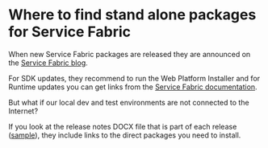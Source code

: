 # Where to find stand alone packages for Service Fabric

When new Service Fabric packages are released they are announced on the [Service Fabric blog](https://blogs.msdn.microsoft.com/azureservicefabric/).

For SDK updates, they recommend to run the Web Platform Installer and for Runtime updates you can get links from the [Service Fabric documentation](https://docs.microsoft.com/en-us/azure/service-fabric/).

But what if our local dev and test environments are not connected to the Internet?

If you look at the release notes DOCX file that is part of each release \([sample](https://blogs.msdn.microsoft.com/azureservicefabric/2017/05/24/release-of-sdk-2-6-210-and-runtime-5-6-210-refresh-for-windows-and-sdk-2-7-and-runtime-5-7-preview/)\), they include links to the direct packages you need to install.

